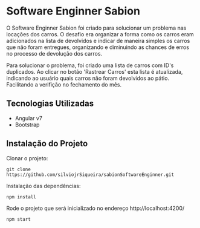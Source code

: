 # Software Enginner Sabion
O Software Enginner Sabion foi criado para solucionar um problema nas locações dos carros. O desafio era organizar a forma como os carros eram adicionados na lista de devolvidos e indicar de maneira simples os carros que não foram entregues, organizando e diminuindo as chances de erros no processo de devolução dos carros. 

Para solucionar o problema, foi criado uma lista de carros com ID's duplicados. Ao clicar no botão 'Rastrear Carros' esta lista é atualizada, indicando ao usuário quais carros não foram devolvidos ao pátio. Facilitando a verifição no fechamento do mês.

## Tecnologias Utilizadas

- Angular v7
- Bootstrap

## Instalação do Projeto

Clonar o projeto:

    git clone https://github.com/silviojrSiqueira/sabionSoftwareEnginner.git
    

Instalação das dependências:

    npm install

Rode o projeto que será inicializado no endereço http://localhost:4200/

    npm start

